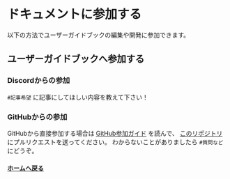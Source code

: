 # ドキュメントに参加する

以下の方法でユーザーガイドブックの編集や開発に参加できます。

## ユーザーガイドブックへ参加する
### Discordからの参加
`#記事希望` に記事にしてほしい内容を教えて下さい！
### GitHubからの参加
GitHubから直接参加する場合は [GitHub参加ガイド](https://github.com/BattleField6-JapanCommunity/Documents-GitHub/blob/main/README.md) を読んで、 [このリポジトリ](https://github.com/BattleField6-JapanCommunity/Documents) にプルリクエストを送ってください。
わからないことがありましたら `#質問など` にどうぞ。

#### [ホームへ戻る](../README.md)